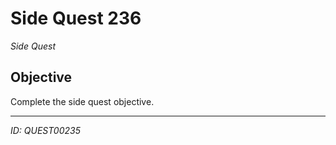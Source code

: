 # Side Quest 236

*Side Quest*

## Objective
Complete the side quest objective.

---
*ID: QUEST00235*